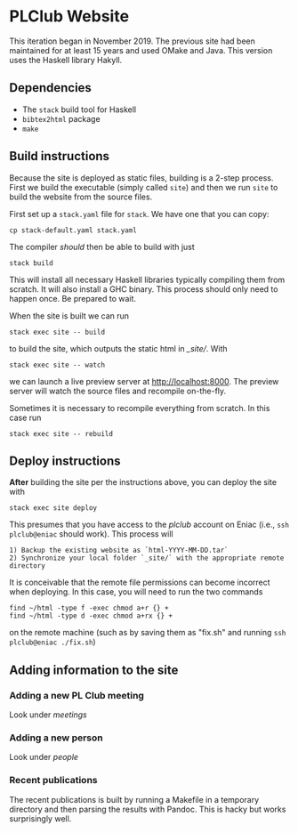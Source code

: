 # PLClub Website

This iteration began in November 2019. The previous site had been maintained for at least 15 years and used OMake and Java. This version uses the Haskell library Hakyll.

## Dependencies

* The `stack` build tool for Haskell
* `bibtex2html` package
* `make`

## Build instructions

Because the site is deployed as static files, building is a 2-step process. First we build the executable (simply called `site`) and then we run `site` to build the website from the source files.

First set up a `stack.yaml` file for `stack`. We have one that you can copy:

	cp stack-default.yaml stack.yaml

The compiler _should_ then be able to build with just

	stack build

This will install all necessary Haskell libraries typically compiling them from scratch. It will also install a GHC binary. This process should only need to happen once. Be prepared to wait.

When the site is built we can run

	stack exec site -- build

to build the site, which outputs the static html in *_site/*. With

	stack exec site -- watch 

we can launch a live preview server at [http://localhost:8000](http://localhost:8000). The preview server will watch the source files and recompile on-the-fly. 

Sometimes it is necessary to recompile everything from scratch. In this case run

	stack exec site -- rebuild

## Deploy instructions

**After** building the site per the instructions above, you can deploy the site with

	stack exec site deploy
	
This presumes that you have access to the *plclub* account on Eniac (i.e., `ssh plclub@eniac` should work). This process will 

	1) Backup the existing website as `html-YYYY-MM-DD.tar`
	2) Synchronize your local folder `_site/` with the appropriate remote directory

It is conceivable that the remote file permissions can become incorrect when deploying. In this case, you will need to run the two commands

	find ~/html -type f -exec chmod a+r {} +
	find ~/html -type d -exec chmod a+rx {} +

on the remote machine (such as by saving them as "fix.sh" and running `ssh plclub@eniac ./fix.sh`)

## Adding information to the site

### Adding a new PL Club meeting

Look under _meetings_

### Adding a new person

Look under _people_

### Recent publications

The recent publications is built by running a Makefile in a temporary directory and then parsing the results with Pandoc. This is hacky but works surprisingly well.
